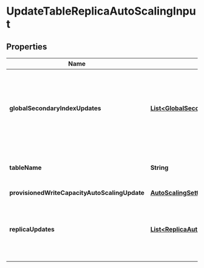 

# UpdateTableReplicaAutoScalingInput


## Properties

| Name | Type | Description | Notes |
|------------ | ------------- | ------------- | -------------|
|**globalSecondaryIndexUpdates** | [**List&lt;GlobalSecondaryIndexAutoScalingUpdate&gt;**](GlobalSecondaryIndexAutoScalingUpdate.md) | Represents the auto scaling settings of the global secondary indexes of the replica to be updated. |  [optional] |
|**tableName** | **String** | The name of the global table to be updated. |  |
|**provisionedWriteCapacityAutoScalingUpdate** | [**AutoScalingSettingsUpdate**](AutoScalingSettingsUpdate.md) |  |  [optional] |
|**replicaUpdates** | [**List&lt;ReplicaAutoScalingUpdate&gt;**](ReplicaAutoScalingUpdate.md) | Represents the auto scaling settings of replicas of the table that will be modified. |  [optional] |



